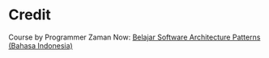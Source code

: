 # Credit

Course by Programmer Zaman Now:
[Belajar Software Architecture Patterns (Bahasa Indonesia)](https://www.youtube.com/watch?v=Ix09qfew6oA&t=6136s)
